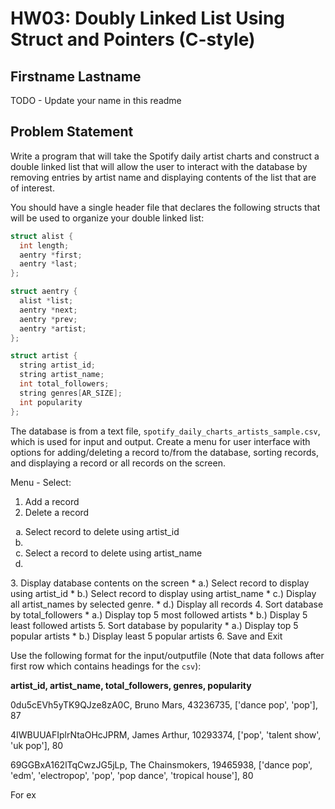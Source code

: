 # HW03: Doubly Linked List Using Struct and Pointers (C-style)

## Firstname Lastname

TODO - Update your name in this readme

## Problem Statement

Write a program that will take the Spotify daily artist charts and construct a double linked list that will allow the user to interact with the database by removing entries by artist name and displaying contents of the list that are of interest.

You should have a single header file that declares the following structs that will be used to organize your double linked list:
```c++
struct alist {
  int length;
  aentry *first;
  aentry *last;
};

struct aentry {
  alist *list;
  aentry *next;
  aentry *prev;
  aentry *artist;
};

struct artist {
  string artist_id;
  string artist_name;
  int total_followers;
  string genres[AR_SIZE];
  int popularity
};
```
The database is from a text file, `spotify_daily_charts_artists_sample.csv`, which is used for input and output. Create a menu for user interface with options for adding/deleting a record to/from the database, sorting records, and displaying a record or all records on the screen.

Menu - Select:
1. Add a record
2. Delete a record
<ol type="a">
 <li>Select record to delete using artist_id<li>
 <li>Select a record to delete using artist_name<li>
</ol>
3. Display database contents on the screen
 * a.) Select record to display using artist_id
 * b.) Select record to display using artist_name
 * c.) Display all artist_names by selected genre.
 * d.) Display all records
4. Sort database by total_followers
 * a.) Display top 5 most followed artists
 * b.) Display 5 least followed artists
5. Sort database by popularity
 * a.) Display top 5 popular artists
 * b.) Display least 5 popular artists
6. Save and Exit

Use the following format for the input/outputfile (Note that data follows after first row which contains headings for the `csv`):

__artist_id, artist_name, total_followers, genres, popularity__

0du5cEVh5yTK9QJze8zA0C,	Bruno Mars,	43236735,	['dance pop', 'pop'],	87

4IWBUUAFIplrNtaOHcJPRM,	James Arthur,	10293374,	['pop', 'talent show', 'uk pop'],	80

69GGBxA162lTqCwzJG5jLp,	The Chainsmokers,	19465938,	['dance pop', 'edm', 'electropop', 'pop', 'pop dance', 'tropical house'],	80

For ex
